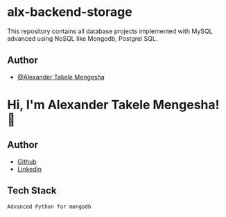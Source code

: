 # alx-backend-storage 
This repository contains all database projects implemented with MySQL advanced using NoSQL like Mongodb, Postgrel SQL.
 






## Author

- [@Alexander Takele Mengesha](https://www.github.com/alexa221)
  


# Hi, I'm Alexander Takele Mengesha! 👋


## Author

- [Github](https://www.github.com/alexa221)
- [Linkedin](https://www.linkedin.com/in/alextakele/)

  
  
## Tech Stack
    Advanced Python for mongodb


